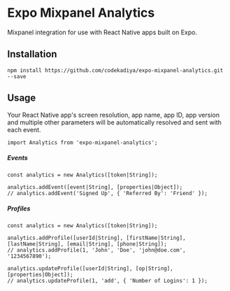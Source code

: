 Expo Mixpanel Analytics
=========

Mixpanel integration for use with React Native apps built on Expo.

## Installation

```
npm install https://github.com/codekadiya/expo-mixpanel-analytics.git --save
```

## Usage

Your React Native app's screen resolution, app name, app ID, app version and multiple other parameters will be automatically resolved and sent with each event.
```
import Analytics from 'expo-mixpanel-analytics';
```

##### Events
```
const analytics = new Analytics([token|String]);

analytics.addEvent([event|String], [properties|Object]);
// analytics.addEvent('Signed Up', { 'Referred By': 'Friend' });
```

##### Profiles
```
const analytics = new Analytics([token|String]);

analytics.addProfile([userId|String], [firstName|String], [lastName|String], [email|String], [phone|String]);
// analytics.addProfile(1, 'John', 'Doe', 'john@doe.com', '1234567890');

analytics.updateProfile([userId|String], [op|String], [properties|Object]);
// analytics.updateProfile(1, 'add', { 'Number of Logins': 1 });
```